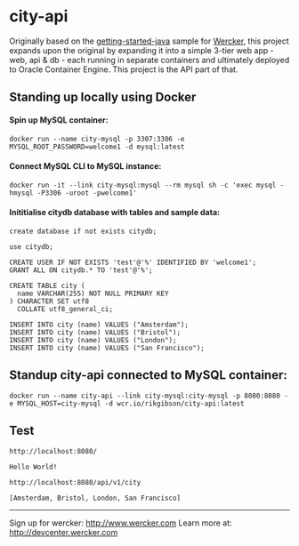 
# city-api

Originally based on the [getting-started-java](https://github.com/wercker/getting-started-java) sample for [Wercker](http://www.wercker.com), this project expands upon the original by expanding it into a simple 3-tier web app - web, api & db - each running in separate containers and ultimately deployed to Oracle Container Engine.  This project is the API part of that.

## Standing up locally using Docker

#### Spin up MySQL container:
```
docker run --name city-mysql -p 3307:3306 -e MYSQL_ROOT_PASSWORD=welcome1 -d mysql:latest
```

#### Connect MySQL CLI to MySQL instance:
```
docker run -it --link city-mysql:mysql --rm mysql sh -c 'exec mysql -hmysql -P3306 -uroot -pwelcome1'
```

#### Inititialise citydb database with tables and sample data:
```
create database if not exists citydb;

use citydb;

CREATE USER IF NOT EXISTS 'test'@'%' IDENTIFIED BY 'welcome1';
GRANT ALL ON citydb.* TO 'test'@'%';

CREATE TABLE city (
  name VARCHAR(255) NOT NULL PRIMARY KEY
) CHARACTER SET utf8
  COLLATE utf8_general_ci;

INSERT INTO city (name) VALUES ("Amsterdam");
INSERT INTO city (name) VALUES ("Bristol");
INSERT INTO city (name) VALUES ("London");
INSERT INTO city (name) VALUES ("San Francisco");
```

## Standup city-api connected to MySQL container:
```
docker run --name city-api --link city-mysql:city-mysql -p 8080:8080 -e MYSQL_HOST=city-mysql -d wcr.io/rikgibson/city-api:latest
```

## Test

`http://localhost:8080/`
```
Hello World!
```
`http://localhost:8080/api/v1/city`
```
[Amsterdam, Bristol, London, San Francisco]
```
---
Sign up for wercker: http://www.wercker.com
Learn more at: http://devcenter.wercker.com

